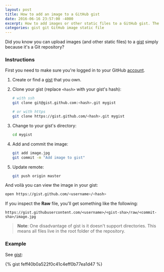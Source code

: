 ```yaml
---
layout: post
title: How to add an image to a GitHub gist
date: 2016-06-16 23:57:00 -4000
excerpt: How to add images or other static files to a GitHub gist. The trick is to use gist like a Git repository.
categories: gist git GitHub image static file
---
```


Did you know you can upload images (and other static files) to a [gist](https://gist.github.com) simply because it's a Git repository?

### Instructions

First you need to make sure you're logged in to your GitHub [account](https://github.com/login).

1. Create or find a [gist](https://gist.github.com) that you own.
2. Clone your gist (replace `<hash>` with your gist's hash):
   ```sh
   # with ssh
   git clone git@gist.github.com:<hash>.git mygist

   # or with https
   git clone https://gist.github.com/<hash>.git mygist
   ```

3. Change to your gist's directory:
   ```sh
   cd mygist
   ```

4. Add and commit the image:
   ```sh
   git add image.jpg
   git commit -m "Add image to gist"
   ```

5. Update remote:
   ```sh
   git push origin master
   ```

And voilà you can view the image in your gist:

```sh
open https://gist.github.com/<username>/<hash>
```

If you inspect the **Raw** file, you'll get something like the following:

```
https://gist.githubusercontent.com/<username>/<gist-sha>/raw/<commit-sha>/image.jpg
```

> **Note**: One disadvantage of gist is it doesn't support directories.
> This means all files live in the root folder of the repository.

### Example

See [gist](https://gist.github.com/remarkablemark/feff40b0a522f0c41c4eff0b77ea1d47):

{% gist feff40b0a522f0c41c4eff0b77ea1d47 %}
